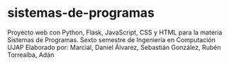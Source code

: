 # sistemas-de-programas
Proyecto web con Python, Flask, JavaScript, CSS y HTML para la materia Sistemas de Programas. Sexto semestre de Ingeniería en Computación UJAP
Elaborado por:
Marcial, Daniel
Álvarez, Sebastián
González, Rubén
Torrealba, Adán
